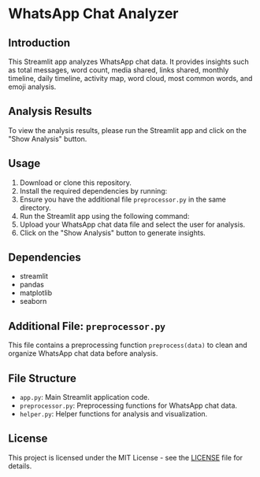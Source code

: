 # WhatsApp Chat Analyzer

## Introduction
This Streamlit app analyzes WhatsApp chat data. It provides insights such as total messages, word count, media shared, links shared, monthly timeline, daily timeline, activity map, word cloud, most common words, and emoji analysis.

## Analysis Results
To view the analysis results, please run the Streamlit app and click on the "Show Analysis" button.

## Usage
1. Download or clone this repository.
2. Install the required dependencies by running:
3. Ensure you have the additional file `preprocessor.py` in the same directory.
4. Run the Streamlit app using the following command:
5. Upload your WhatsApp chat data file and select the user for analysis.
6. Click on the "Show Analysis" button to generate insights.

## Dependencies
- streamlit
- pandas
- matplotlib
- seaborn

## Additional File: `preprocessor.py`
This file contains a preprocessing function `preprocess(data)` to clean and organize WhatsApp chat data before analysis.
## File Structure
- `app.py`: Main Streamlit application code.
- `preprocessor.py`: Preprocessing functions for WhatsApp chat data.
- `helper.py`: Helper functions for analysis and visualization.
  
## License
This project is licensed under the MIT License - see the [LICENSE](LICENSE) file for details.
